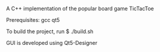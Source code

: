 A C++ implementation of the popular board game TicTacToe

Prerequisites:
  gcc
  qt5

To build the project, run
$ ./build.sh

GUI is developed using Qt5-Designer
